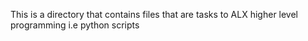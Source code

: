 This is a directory that contains files that are tasks to ALX higher level programming i.e python scripts
